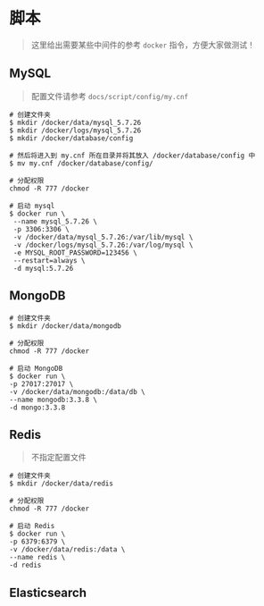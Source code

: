 # 脚本

> 这里给出需要某些中间件的参考 `docker` 指令，方便大家做测试！

## MySQL

> 配置文件请参考 `docs/script/config/my.cnf`

```
# 创建文件夹
$ mkdir /docker/data/mysql_5.7.26
$ mkdir /docker/logs/mysql_5.7.26
$ mkdir /docker/database/config

# 然后将进入到 my.cnf 所在目录并将其放入 /docker/database/config 中
$ mv my.cnf /docker/database/config/

# 分配权限
chmod -R 777 /docker

# 启动 mysql
$ docker run \
 --name mysql_5.7.26 \
 -p 3306:3306 \
 -v /docker/data/mysql_5.7.26:/var/lib/mysql \
 -v /docker/logs/mysql_5.7.26:/var/log/mysql \
 -e MYSQL_ROOT_PASSWORD=123456 \
 --restart=always \
 -d mysql:5.7.26
```

## MongoDB

```
# 创建文件夹
$ mkdir /docker/data/mongodb

# 分配权限
chmod -R 777 /docker

# 启动 MongoDB
$ docker run \
-p 27017:27017 \
-v /docker/data/mongodb:/data/db \
--name mongodb:3.3.8 \
-d mongo:3.3.8
```

## Redis

> 不指定配置文件

```
# 创建文件夹
$ mkdir /docker/data/redis

# 分配权限
chmod -R 777 /docker

# 启动 Redis
$ docker run \
-p 6379:6379 \
-v /docker/data/redis:/data \
--name redis \
-d redis
```

## Elasticsearch

```

```
 